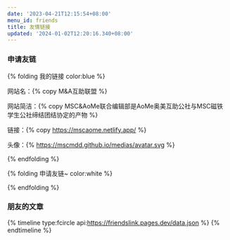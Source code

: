```yaml
---
date: '2023-04-21T12:15:54+08:00'
menu_id: friends
title: 友情链接
updated: '2024-01-02T12:20:16.340+08:00'
---
```

<div id="friend-content" class="friend-content"></div>
<link rel="stylesheet" href="https://npm.elemecdn.com/qexo-friends/friends.css"/>
<script src="https://mscphoto.pages.dev/WebsiteRes/friends.js"></script>
<script>loadQexoFriends("friend-content", "https://qexo.giize.com")</script>

### 申请友链

{% folding 我的链接 color:blue %}

网站名：{% copy M&A互助联盟 %}

网站简洁：{% copy MSC&AoMe联合编辑部是AoMe奥美互助公社与MSC磁铁学生公社缔结团结协定的产物 %}

链接：{% copy https://mscaome.netlify.app/ %}

头像：{% https://mscmdd.github.io/medias/avatar.svg %}

{% endfolding %}

{% folding 申请友链~ color:white %}

<div id="friends-api"></div>
<script src="https://npm.elemecdn.com/qexo-friends/friends-api.js"></script>
<script>qexo_friend_api("friends-api","https://qexo.giize.com","");</script>

{% endfolding %}

### 朋友的文章

{% timeline type:fcircle api:https://friendslink.pages.dev/data.json %}
{% endtimeline %}

